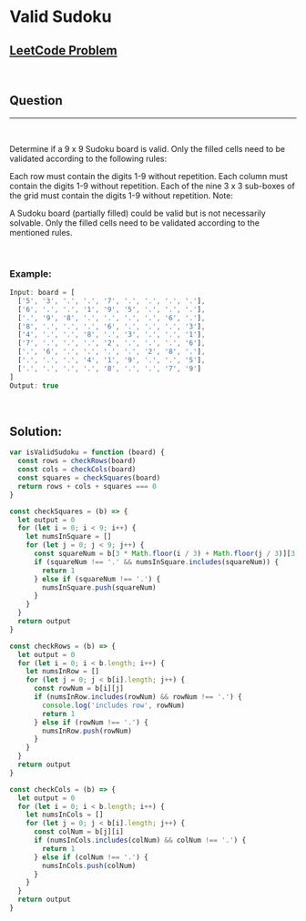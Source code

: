 # Valid Sudoku

[1]: https://leetcode.com/problems/valid-sudoku/

## [LeetCode Problem][1]

&nbsp;

## Question

---

&nbsp;

Determine if a 9 x 9 Sudoku board is valid. Only the filled cells need to be validated according to the following rules:

Each row must contain the digits 1-9 without repetition.
Each column must contain the digits 1-9 without repetition.
Each of the nine 3 x 3 sub-boxes of the grid must contain the digits 1-9 without repetition.
Note:

A Sudoku board (partially filled) could be valid but is not necessarily solvable.
Only the filled cells need to be validated according to the mentioned rules.

&nbsp;

### **Example:**

<!-- code below -->

```javascript
Input: board = [
  ['5', '3', '.', '.', '7', '.', '.', '.', '.'],
  ['6', '.', '.', '1', '9', '5', '.', '.', '.'],
  ['.', '9', '8', '.', '.', '.', '.', '6', '.'],
  ['8', '.', '.', '.', '6', '.', '.', '.', '3'],
  ['4', '.', '.', '8', '.', '3', '.', '.', '1'],
  ['7', '.', '.', '.', '2', '.', '.', '.', '6'],
  ['.', '6', '.', '.', '.', '.', '2', '8', '.'],
  ['.', '.', '.', '4', '1', '9', '.', '.', '5'],
  ['.', '.', '.', '.', '8', '.', '.', '7', '9']
]
Output: true
```

&nbsp;

## **Solution:**

<!-- code below -->

```javascript
var isValidSudoku = function (board) {
  const rows = checkRows(board)
  const cols = checkCols(board)
  const squares = checkSquares(board)
  return rows + cols + squares === 0
}

const checkSquares = (b) => {
  let output = 0
  for (let i = 0; i < 9; i++) {
    let numsInSquare = []
    for (let j = 0; j < 9; j++) {
      const squareNum = b[3 * Math.floor(i / 3) + Math.floor(j / 3)][3 * (i % 3) + (j % 3)]
      if (squareNum !== '.' && numsInSquare.includes(squareNum)) {
        return 1
      } else if (squareNum !== '.') {
        numsInSquare.push(squareNum)
      }
    }
  }
  return output
}

const checkRows = (b) => {
  let output = 0
  for (let i = 0; i < b.length; i++) {
    let numsInRow = []
    for (let j = 0; j < b[i].length; j++) {
      const rowNum = b[i][j]
      if (numsInRow.includes(rowNum) && rowNum !== '.') {
        console.log('includes row', rowNum)
        return 1
      } else if (rowNum !== '.') {
        numsInRow.push(rowNum)
      }
    }
  }
  return output
}

const checkCols = (b) => {
  let output = 0
  for (let i = 0; i < b.length; i++) {
    let numsInCols = []
    for (let j = 0; j < b[i].length; j++) {
      const colNum = b[j][i]
      if (numsInCols.includes(colNum) && colNum !== '.') {
        return 1
      } else if (colNum !== '.') {
        numsInCols.push(colNum)
      }
    }
  }
  return output
}
```
